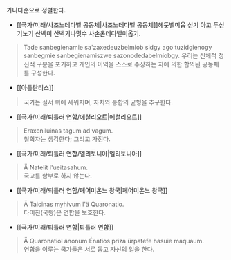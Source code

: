 가나다순으로 정렬한다.

- [[국가/미래/사조노데다벨 공동체|사조노데다벨 공동체]]헤둣벨미옵 싣기 아고 두싣기노기 산벡미 산벡기나밋수 사손옫데다벨미옵기.
> Tade sanbegienamie sa'zaxedeuzbelmiob sidgy ago tuzidgienogy sanbegmie sanbegienamiszwe sazonodedabelmiobgy.
> 우리는 신체적 정신적 구분을 포기하고 개인의 이익을 스스로 주장하는 자에 의한 합의된 공동체를 구성한다.

- [[아틀란티스]]
> 국가는 질서 위에 세워지며, 자치와 통합의 균형을 추구한다.

- [[국가/미래/퇴틀러 연합/에철리오트|에철리오트]]

> Eraxeniluinas tagum ad vagum.  
> 철학자는 생각한다; 그리고 가진다.

- [[국가/미래/퇴틀러 연합/엘리토니아|엘리토니아]]

> Ä Natelit l'ueitasahum.  
> 국고를 함부로 하지 않는다.

* [[국가/미래/퇴틀러 연합/페어미온느 왕국|페어미온느 왕국]]

> Ä Taicinas myhivum l'ä Quaronatio.  
> 타이친(국왕)은 연합을 보호한다.

* [[국가/미래/퇴틀러 연합|퇴틀러 연합]]

> Ä Quaronatiol änonum Énatios priza ürpatefe hasuie maquaum.  
> 연합을 이루는 국가들은 서로 돕고 자신의 일을 한다.